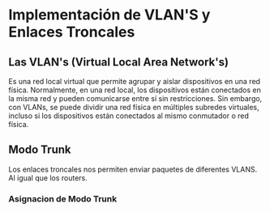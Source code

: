 # Implementación de VLAN'S y Enlaces Troncales
## Las VLAN's (Virtual Local Area Network's)
Es una red local virtual que permite agrupar y aislar dispositivos en una red física. Normalmente, en una red local, los dispositivos están conectados en la misma red y pueden comunicarse entre sí sin restricciones. Sin embargo, con VLANs, se puede dividir una red física en múltiples subredes virtuales, incluso si los dispositivos están conectados al mismo conmutador o red física.

## Modo Trunk
Los enlaces troncales nos permiten enviar paquetes de diferentes VLANS. Al igual que los routers.

### Asignacion de Modo Trunk

